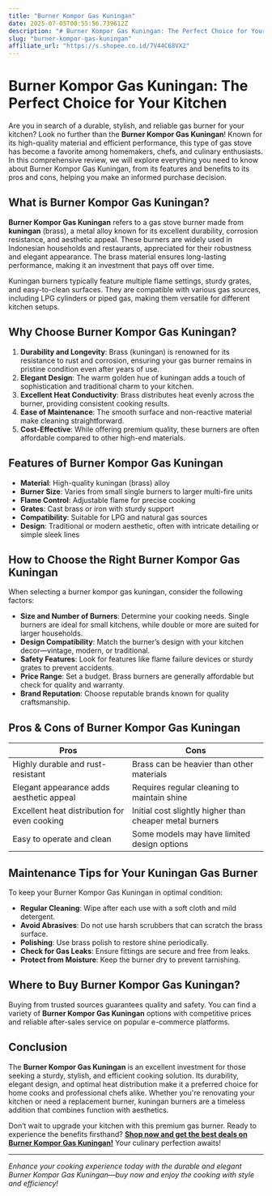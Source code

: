 ```yaml
---
title: "Burner Kompor Gas Kuningan"
date: 2025-07-05T00:55:56.739612Z
description: "# Burner Kompor Gas Kuningan: The Perfect Choice for Your Kitchen..."
slug: "burner-kompor-gas-kuningan"
affiliate_url: "https://s.shopee.co.id/7V44C68VX2"
---
```

# Burner Kompor Gas Kuningan: The Perfect Choice for Your Kitchen

Are you in search of a durable, stylish, and reliable gas burner for your kitchen? Look no further than the **Burner Kompor Gas Kuningan**! Known for its high-quality material and efficient performance, this type of gas stove has become a favorite among homemakers, chefs, and culinary enthusiasts. In this comprehensive review, we will explore everything you need to know about Burner Kompor Gas Kuningan, from its features and benefits to its pros and cons, helping you make an informed purchase decision.

## What is Burner Kompor Gas Kuningan?

**Burner Kompor Gas Kuningan** refers to a gas stove burner made from **kuningan** (brass), a metal alloy known for its excellent durability, corrosion resistance, and aesthetic appeal. These burners are widely used in Indonesian households and restaurants, appreciated for their robustness and elegant appearance. The brass material ensures long-lasting performance, making it an investment that pays off over time.

Kuningan burners typically feature multiple flame settings, sturdy grates, and easy-to-clean surfaces. They are compatible with various gas sources, including LPG cylinders or piped gas, making them versatile for different kitchen setups.

## Why Choose Burner Kompor Gas Kuningan?

1. **Durability and Longevity**: Brass (kuningan) is renowned for its resistance to rust and corrosion, ensuring your gas burner remains in pristine condition even after years of use.
2. **Elegant Design**: The warm golden hue of kuningan adds a touch of sophistication and traditional charm to your kitchen.
3. **Excellent Heat Conductivity**: Brass distributes heat evenly across the burner, providing consistent cooking results.
4. **Ease of Maintenance**: The smooth surface and non-reactive material make cleaning straightforward.
5. **Cost-Effective**: While offering premium quality, these burners are often affordable compared to other high-end materials.

## Features of Burner Kompor Gas Kuningan

- **Material**: High-quality kuningan (brass) alloy
- **Burner Size**: Varies from small single burners to larger multi-fire units
- **Flame Control**: Adjustable flame for precise cooking
- **Grates**: Cast brass or iron with sturdy support
- **Compatibility**: Suitable for LPG and natural gas sources
- **Design**: Traditional or modern aesthetic, often with intricate detailing or simple sleek lines

## How to Choose the Right Burner Kompor Gas Kuningan

When selecting a burner kompor gas kuningan, consider the following factors:

- **Size and Number of Burners**: Determine your cooking needs. Single burners are ideal for small kitchens, while double or more are suited for larger households.
- **Design Compatibility**: Match the burner’s design with your kitchen decor—vintage, modern, or traditional.
- **Safety Features**: Look for features like flame failure devices or sturdy grates to prevent accidents.
- **Price Range**: Set a budget. Brass burners are generally affordable but check for quality and warranty.
- **Brand Reputation**: Choose reputable brands known for quality craftsmanship.

## Pros & Cons of Burner Kompor Gas Kuningan

| Pros | Cons |
| --- | --- |
| Highly durable and rust-resistant | Brass can be heavier than other materials |
| Elegant appearance adds aesthetic appeal | Requires regular cleaning to maintain shine |
| Excellent heat distribution for even cooking | Initial cost slightly higher than cheaper metal burners |
| Easy to operate and clean | Some models may have limited design options |

## Maintenance Tips for Your Kuningan Gas Burner

To keep your Burner Kompor Gas Kuningan in optimal condition:

- **Regular Cleaning**: Wipe after each use with a soft cloth and mild detergent.
- **Avoid Abrasives**: Do not use harsh scrubbers that can scratch the brass surface.
- **Polishing**: Use brass polish to restore shine periodically.
- **Check for Gas Leaks**: Ensure fittings are secure and free from leaks.
- **Protect from Moisture**: Keep the burner dry to prevent tarnishing.

## Where to Buy Burner Kompor Gas Kuningan?

Buying from trusted sources guarantees quality and safety. You can find a variety of **Burner Kompor Gas Kuningan** options with competitive prices and reliable after-sales service on popular e-commerce platforms.

## Conclusion

The **Burner Kompor Gas Kuningan** is an excellent investment for those seeking a sturdy, stylish, and efficient cooking solution. Its durability, elegant design, and optimal heat distribution make it a preferred choice for home cooks and professional chefs alike. Whether you're renovating your kitchen or need a replacement burner, kuningan burners are a timeless addition that combines function with aesthetics.

Don’t wait to upgrade your kitchen with this premium gas burner. Ready to experience the benefits firsthand? **[Shop now and get the best deals on Burner Kompor Gas Kuningan!](https://s.shopee.co.id/7V44C68VX2)** Your culinary perfection awaits!

---

*Enhance your cooking experience today with the durable and elegant Burner Kompor Gas Kuningan—buy now and enjoy the cooking with style and efficiency!*